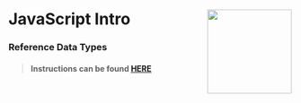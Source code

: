 # JavaScript Intro <img align="right" src="https://github.com/Learning-Fuze/prototypes_C5.17/blob/assets/assets/images/logos/LF_LOGO.png?raw=true" width="150">
### Reference Data Types

>#### Instructions can be found <a href="http://lfzprototypes.com/root-js/js/reference-data" target="_blank">HERE</a>
